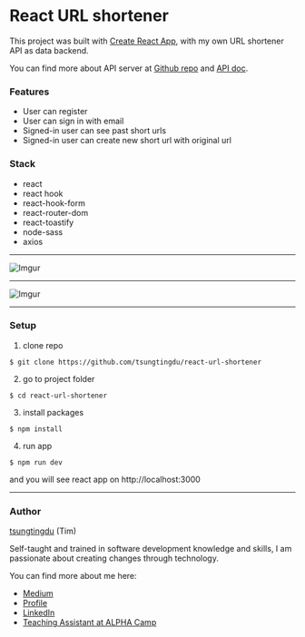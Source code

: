# React URL shortener

This project was built with [Create React App](https://github.com/facebook/create-react-app), with my own URL shortener API as data backend.

You can find more about API server at [Github repo](https://github.com/tsungtingdu/url_shortener_docker) and [API doc](http://www.td.coffee/api-doc/).

### Features
* User can register
* User can sign in with email
* Signed-in user can see past short urls 
* Signed-in user can create new short url with original url

### Stack
* react
* react hook
* react-hook-form
* react-router-dom
* react-toastify
* node-sass
* axios

***
![Imgur](https://i.imgur.com/Y9IYydZ.png)
***
![Imgur](https://i.imgur.com/qYlXiar.png)
***

### Setup
1. clone repo
```
$ git clone https://github.com/tsungtingdu/react-url-shortener
```
2. go to project folder
```
$ cd react-url-shortener
```
3. install packages
```
$ npm install
```
4. run app
```
$ npm run dev
```

and you will see react app on http://localhost:3000

***
### Author
[tsungtingdu](https://github.com/tsungtingdu) (Tim)

Self-taught and trained in software development knowledge and skills, I am passionate about creating changes through technology.

You can find more about me here:
* [Medium](https://medium.com/tds-note)
* [Profile](https://tsungtingdu.github.io/profile)
* [LinkedIn](https://www.linkedin.com/in/tsung-ting-tu/)
* [Teaching Assistant at ALPHA Camp](https://lighthouse.alphacamp.co/users/3247/ta_profile)

